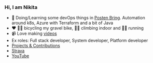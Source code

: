 ### Hi, I am Nikita

- 🔭 Doing/Learning some devOps things in [Posten Bring](https://github.com/bring). Automation around k8s, Azure with Terraform and a bit of Java
- :heart: :biking_man: bicycling my gravel bike, :climbing_man: climbing indoor and :running_man: running 
- 📹 Love making [videos](https://www.youtube.com/playlist?list=PLES1YzLiEt4Oi4JupInSNgE4TRqsVq8e0)
- Ex roles: Full stack developer, System developer, Platform developer
- [Projects & Contributions](https://zhenik.github.io/projects/)
- [Strava](https://www.strava.com/athletes/59309702)
- [YouTube](https://www.youtube.com/channel/UCPTskNrA73LEP31h9hCSBzA)
